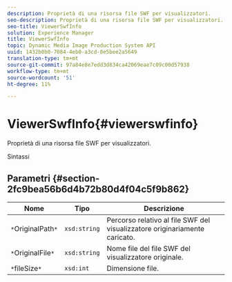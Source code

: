 ```yaml
---
description: Proprietà di una risorsa file SWF per visualizzatori.
seo-description: Proprietà di una risorsa file SWF per visualizzatori.
seo-title: ViewerSwfInfo
solution: Experience Manager
title: ViewerSwfInfo
topic: Dynamic Media Image Production System API
uuid: 1432b0b0-7084-4eb0-a3cd-0e5bee2a5649
translation-type: tm+mt
source-git-commit: 97a84e8e7edd3d834ca42069eae7c09c00d57938
workflow-type: tm+mt
source-wordcount: '51'
ht-degree: 11%

---
```



# ViewerSwfInfo{#viewerswfinfo}

Proprietà di una risorsa file SWF per visualizzatori.

Sintassi

## Parametri {#section-2fc9bea56b6d4b72b80d4f04c5f9b862}

| Nome | Tipo | Descrizione |
|---|---|---|
| `*`OriginalPath`*` | `xsd:string` | Percorso relativo al file SWF del visualizzatore originariamente caricato. |
| `*`OriginalFile`*` | `xsd:string` | Nome file del file SWF del visualizzatore originale. |
| `*`fileSize`*` | `xsd:int` | Dimensione file. |


